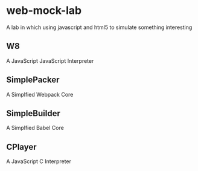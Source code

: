 # web-mock-lab
A lab in which using javascript and html5 to simulate something interesting

## W8
A JavaScript JavaScript Interpreter


## SimplePacker
A Simplfied Webpack Core


## SimpleBuilder
A Simplfied Babel Core


## CPlayer
A JavaScript C Interpreter